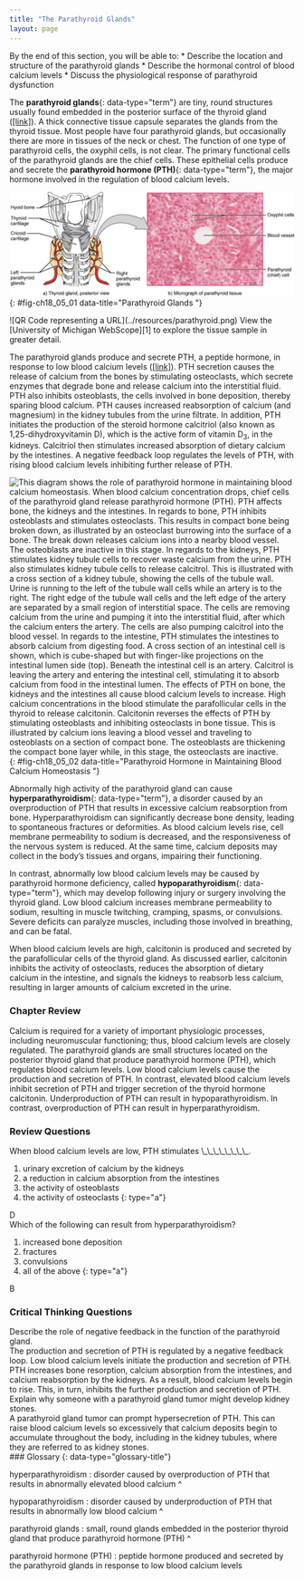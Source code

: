 ```yaml
---
title: "The Parathyroid Glands"
layout: page
---
```



<div data-type="abstract" markdown="1">
By the end of this section, you will be able to:
* Describe the location and structure of the parathyroid glands
* Describe the hormonal control of blood calcium levels
* Discuss the physiological response of parathyroid dysfunction

</div>

The **parathyroid glands**{: data-type="term"} are tiny, round structures usually found embedded in the posterior surface of the thyroid gland ([\[link\]](#fig-ch18_05_01)). A thick connective tissue capsule separates the glands from the thyroid tissue. Most people have four parathyroid glands, but occasionally there are more in tissues of the neck or chest. The function of one type of parathyroid cells, the oxyphil cells, is not clear. The primary functional cells of the parathyroid glands are the chief cells. These epithelial cells produce and secrete the **parathyroid hormone (PTH)**{: data-type="term"}, the major hormone involved in the regulation of blood calcium levels.

 ![Part A of this diagram shows the four, small, disc-shaped parathyroid glands embedded in the posterior surface of the thyroid gland. Part B shows a micrograph of parathyroid tissue. The tissue is largely composed of cube-shaped chief cells encircling a central blood vessel. A few larger and darker-staining oxyphil cells are embedded within the many chief cells.](../resources/1814_The_Parathyroid_Glands.jpg "The small parathyroid glands are embedded in the posterior surface of the thyroid gland. LM &#xD7; 760. (Micrograph provided by the Regents of University of Michigan Medical School &#xA9; 2012)"){: #fig-ch18_05_01 data-title="Parathyroid Glands "}

<div data-type="note" data-has-label="true" class="anatomy interactive um" data-label="" markdown="1">
<span data-type="media" data-alt="QR Code representing a URL"> ![QR Code representing a URL](../resources/parathyroid.png) </span>
View the [University of Michigan WebScope][1] to explore the tissue sample in greater detail.

</div>

The parathyroid glands produce and secrete PTH, a peptide hormone, in response to low blood calcium levels ([\[link\]](#fig-ch18_05_02)). PTH secretion causes the release of calcium from the bones by stimulating osteoclasts, which secrete enzymes that degrade bone and release calcium into the interstitial fluid. PTH also inhibits osteoblasts, the cells involved in bone deposition, thereby sparing blood calcium. PTH causes increased reabsorption of calcium (and magnesium) in the kidney tubules from the urine filtrate. In addition, PTH initiates the production of the steroid hormone calcitriol (also known as 1,25-dihydroxyvitamin D), which is the active form of vitamin D<sub>3</sub>, in the kidneys. Calcitriol then stimulates increased absorption of dietary calcium by the intestines. A negative feedback loop regulates the levels of PTH, with rising blood calcium levels inhibiting further release of PTH.

 ![This diagram shows the role of parathyroid hormone in maintaining blood calcium homeostasis. When blood calcium concentration drops, chief cells of the parathyroid gland release parathyroid hormone (PTH). PTH affects bone, the kidneys and the intestines. In regards to bone, PTH inhibits osteoblasts and stimulates osteoclasts. This results in compact bone being broken down, as illustrated by an osteoclast burrowing into the surface of a bone. The break down releases calcium ions into a nearby blood vessel. The osteoblasts are inactive in this stage. In regards to the kidneys, PTH stimulates kidney tubule cells to recover waste calcium from the urine. PTH also stimulates kidney tubule cells to release calcitrol. This is illustrated with a cross section of a kidney tubule, showing the cells of the tubule wall. Urine is running to the left of the tubule wall cells while an artery is to the right. The right edge of the tubule wall cells and the left edge of the artery are separated by a small region of interstitial space. The cells are removing calcium from the urine and pumping it into the interstitial fluid, after which the calcium enters the artery. The cells are also pumping calcitrol into the blood vessel. In regards to the intestine, PTH stimulates the intestines to absorb calcium from digesting food. A cross section of an intestinal cell is shown, which is cube-shaped but with finger-like projections on the intestinal lumen side (top). Beneath the intestinal cell is an artery. Calcitrol is leaving the artery and entering the intestinal cell, stimulating it to absorb calcium from food in the intestinal lumen. The effects of PTH on bone, the kidneys and the intestines all cause blood calcium levels to increase. High calcium concentrations in the blood stimulate the parafollicular cells in the thyroid to release calcitonin. Calcitonin reverses the effects of PTH by stimulating osteoblasts and inhibiting osteoclasts in bone tissue. This is illustrated by calcium ions leaving a blood vessel and traveling to osteoblasts on a section of compact bone. The osteoblasts are thickening the compact bone layer while, in this stage, the osteoclasts are inactive.](../resources/1817_The_Role_of_Parathyroid_Hormone_in_Maintaining_Blood_Calcium_Homeostasis.jpg "Parathyroid hormone increases blood calcium levels when they drop too low. Conversely, calcitonin, which is released from the thyroid gland, decreases blood calcium levels when they become too high. These two mechanisms constantly maintain blood calcium concentration at homeostasis."){: #fig-ch18_05_02 data-title="Parathyroid Hormone in Maintaining Blood Calcium Homeostasis "}

Abnormally high activity of the parathyroid gland can cause **hyperparathyroidism**{: data-type="term"}, a disorder caused by an overproduction of PTH that results in excessive calcium reabsorption from bone. Hyperparathyroidism can significantly decrease bone density, leading to spontaneous fractures or deformities. As blood calcium levels rise, cell membrane permeability to sodium is decreased, and the responsiveness of the nervous system is reduced. At the same time, calcium deposits may collect in the body’s tissues and organs, impairing their functioning.

In contrast, abnormally low blood calcium levels may be caused by parathyroid hormone deficiency, called **hypoparathyroidism**{: data-type="term"}, which may develop following injury or surgery involving the thyroid gland. Low blood calcium increases membrane permeability to sodium, resulting in muscle twitching, cramping, spasms, or convulsions. Severe deficits can paralyze muscles, including those involved in breathing, and can be fatal.

When blood calcium levels are high, calcitonin is produced and secreted by the parafollicular cells of the thyroid gland. As discussed earlier, calcitonin inhibits the activity of osteoclasts, reduces the absorption of dietary calcium in the intestine, and signals the kidneys to reabsorb less calcium, resulting in larger amounts of calcium excreted in the urine.

### Chapter Review

Calcium is required for a variety of important physiologic processes, including neuromuscular functioning; thus, blood calcium levels are closely regulated. The parathyroid glands are small structures located on the posterior thyroid gland that produce parathyroid hormone (PTH), which regulates blood calcium levels. Low blood calcium levels cause the production and secretion of PTH. In contrast, elevated blood calcium levels inhibit secretion of PTH and trigger secretion of the thyroid hormone calcitonin. Underproduction of PTH can result in hypoparathyroidism. In contrast, overproduction of PTH can result in hyperparathyroidism.

### Review Questions

<div data-type="exercise">
<div data-type="problem" markdown="1">
When blood calcium levels are low, PTH stimulates \_\_\_\_\_\_\_\_.

1.  urinary excretion of calcium by the kidneys
2.  a reduction in calcium absorption from the intestines
3.  the activity of osteoblasts
4.  the activity of osteoclasts
{: type="a"}

</div>
<div data-type="solution" markdown="1">
D

</div>
</div>

<div data-type="exercise">
<div data-type="problem" markdown="1">
Which of the following can result from hyperparathyroidism?

1.  increased bone deposition
2.  fractures
3.  convulsions
4.  all of the above
{: type="a"}

</div>
<div data-type="solution" markdown="1">
B

</div>
</div>

### Critical Thinking Questions

<div data-type="exercise">
<div data-type="problem" markdown="1">
Describe the role of negative feedback in the function of the parathyroid gland.

</div>
<div data-type="solution" markdown="1">
The production and secretion of PTH is regulated by a negative feedback loop. Low blood calcium levels initiate the production and secretion of PTH. PTH increases bone resorption, calcium absorption from the intestines, and calcium reabsorption by the kidneys. As a result, blood calcium levels begin to rise. This, in turn, inhibits the further production and secretion of PTH.

</div>
</div>

<div data-type="exercise">
<div data-type="problem" markdown="1">
Explain why someone with a parathyroid gland tumor might develop kidney stones.

</div>
<div data-type="solution" markdown="1">
A parathyroid gland tumor can prompt hypersecretion of PTH. This can raise blood calcium levels so excessively that calcium deposits begin to accumulate throughout the body, including in the kidney tubules, where they are referred to as kidney stones.

</div>
</div>

<div data-type="glossary" markdown="1">
### Glossary
{: data-type="glossary-title"}

hyperparathyroidism
: disorder caused by overproduction of PTH that results in abnormally elevated blood calcium
^

hypoparathyroidism
: disorder caused by underproduction of PTH that results in abnormally low blood calcium
^

parathyroid glands
: small, round glands embedded in the posterior thyroid gland that produce parathyroid hormone (PTH)
^

parathyroid hormone (PTH)
: peptide hormone produced and secreted by the parathyroid glands in response to low blood calcium levels

</div>



[1]: http://openstax.org/l/parathyroid
